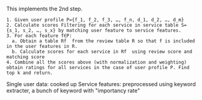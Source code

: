 This implements the 2nd step.

```
1. Given user profile P={f_1, f_2, f_3, …, f_n, d_1, d_2, …, d_m}
2. Calculate scores Filtering for each service in service table S={s_1, s_2, …, s_x} by matching user feature to service features.
3. For each feature f∈P:
  a. Obtain a table Rf  from the review table R so that f is included in the user features in R.
  b. Calculate scores for each service in Rf  using review score and matching score
4. Combine all the scores above (with normalization and weighting) obtain ratings for all services in the case of user profile P. Find top k and return.
```

Single user data: cooked up
Service features: preprocessed using keyword extracter, a bunch of keyword with "importancy rate"
